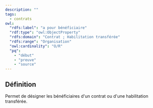 ```yaml
---
description: ""
tags:
  - contrats
owl:
  "rdfs:label": "a pour bénéficiaire"
  "rdf:type": "owl:ObjectProperty"
  "rdfs:domain": "Contrat ; Habilitation transférée"
  "rdfs:range": "Organisation"
  "owl:cardinality": "O/R"
  "pq":
    - "début"
    - "preuve"
    - "source"
---
```


<OntologyTable frontMatter={frontMatter}/>

## Définition

Permet de désigner les bénéficiaires d'un contrat ou d'une habilitation transférée.
